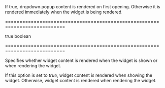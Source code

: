 <!--**
/*-------------------------------------------
    Auto-generated file. Do not modify.
-------------------------------------------

**-->
<!--d-->If true, dropdown popup content is rendered on first opening. Otherwise it is rendered immediately when the widget is being rendered.<!--/d-->
===========================================================================
<!--default-->true<!--/default-->
<!--type-->boolean<!--/type-->
===========================================================================

<!--shortDescription-->
Specifies whether widget content is rendered when the widget is shown or when rendering the widget.
<!--/shortDescription-->

<!--fullDescription-->
If this option is set to *true*, widget content is rendered when showing the widget. Otherwise, widget content is rendered when rendering the widget.


<!--/fullDescription-->
